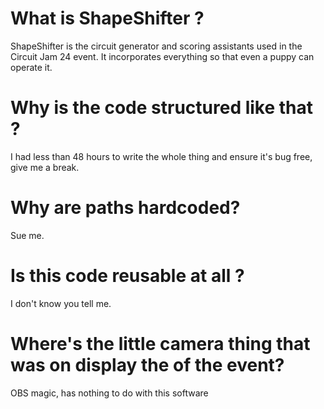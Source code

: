 

# What is ShapeShifter ?
ShapeShifter is the circuit generator and scoring assistants used in the Circuit Jam 24 event. It incorporates everything so that even a puppy can operate it.
# Why is the code structured like that ?
I had less than 48 hours to write the whole thing and ensure it's bug free, give me a break.
# Why are paths hardcoded?
Sue me.
# Is this code reusable at all ?
I don't know you tell me.
# Where's the little camera thing that was on display the of the event?
OBS magic, has nothing to do with this software
